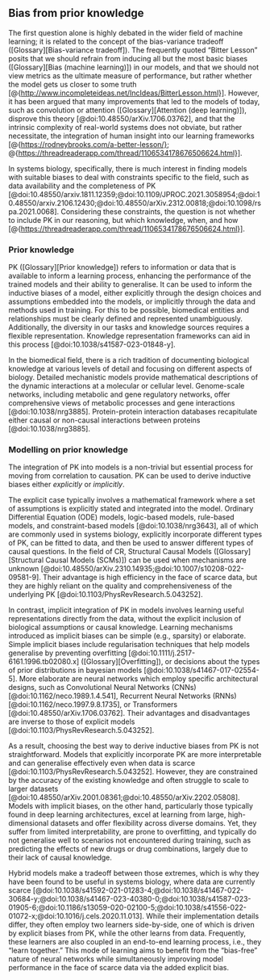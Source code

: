 ## Bias from prior knowledge

The first question alone is highly debated in the wider field of machine learning; it is related to the concept of the bias-variance tradeoff ([Glossary][Bias-variance tradeoff]).
The frequently quoted “Bitter Lesson” posits that we should refrain from inducing all but the most basic biases ([Glossary][Bias (machine learning)]) in our models, and that we should not view metrics as the ultimate measure of performance, but rather whether the model gets us closer to some truth [@{http://www.incompleteideas.net/IncIdeas/BitterLesson.html}].
However, it has been argued that many improvements that led to the models of today, such as convolution or attention ([Glossary][Attention (deep learning)]), disprove this theory [@doi:10.48550/arXiv.1706.03762], and that the intrinsic complexity of real-world systems does not obviate, but rather necessitate, the integration of human insight into our learning frameworks [@{https://rodneybrooks.com/a-better-lesson/}; @{https://threadreaderapp.com/thread/1106534178676506624.html}].

In systems biology, specifically, there is much interest in finding models with suitable biases to deal with constraints specific to the field, such as data availability and the completeness of PK [@doi:10.48550/arxiv.1811.12359;@doi:10.1109/JPROC.2021.3058954;@doi:10.48550/arxiv.2106.12430;@doi:10.48550/arXiv.2312.00818;@doi:10.1098/rspa.2021.0068].
Considering these constraints, the question is not whether to include PK in our reasoning, but which knowledge, when, and how [@{https://threadreaderapp.com/thread/1106534178676506624.html}].

### Prior knowledge

PK ([Glossary][Prior knowledge]) refers to information or data that is available to inform a learning process, enhancing the performance of the trained models and their ability to generalise.
It can be used to inform the inductive biases of a model, either explicitly through the design choices and assumptions embedded into the models, or implicitly through the data and methods used in training.
For this to be possible, biomedical entities and relationships must be clearly defined and represented unambiguously.
Additionally, the diversity in our tasks and knowledge sources requires a flexible representation.
Knowledge representation frameworks can aid in this process [@doi:10.1038/s41587-023-01848-y].

In the biomedical field, there is a rich tradition of documenting biological knowledge at various levels of detail and focusing on different aspects of biology.
Detailed mechanistic models provide mathematical descriptions of the dynamic interactions at a molecular or cellular level.
Genome-scale networks, including metabolic and gene regulatory networks, offer comprehensive views of metabolic processes and gene interactions [@doi:10.1038/nrg3885].
Protein-protein interaction databases recapitulate either causal or non-causal interactions between proteins [@doi:10.1038/nrg3885].

### Modelling on prior knowledge

The integration of PK into models is a non-trivial but essential process for moving from correlation to causation.
PK can be used to derive inductive biases either *explicitly* or *implicitly*.

The explicit case typically involves a mathematical framework where a set of assumptions is explicitly stated and integrated into the model.
Ordinary Differential Equation (ODE) models, logic-based models, rule-based models, and constraint-based models [@doi:10.1038/nrg3643], all of which are commonly used in systems biology, explicitly incorporate different types of PK, can be fitted to data, and then be used to answer different types of causal questions.
In the field of CR, Structural Causal Models ([Glossary][Structural Causal Models (SCMs)]) can be used when mechanisms are unknown [@doi:10.48550/arXiv.2310.14935;@doi:10.1007/s10208-022-09581-9].
Their advantage is high efficiency in the face of scarce data, but they are highly reliant on the quality and comprehensiveness of the underlying PK [@doi:10.1103/PhysRevResearch.5.043252].

In contrast, implicit integration of PK in models involves learning useful representations directly from the data, without the explicit inclusion of biological assumptions or causal knowledge.
Learning mechanisms introduced as implicit biases can be simple (e.g., sparsity) or elaborate.
Simple implicit biases include regularisation techniques that help models generalise by preventing overfitting [@doi:10.1111/j.2517-6161.1996.tb02080.x] ([Glossary][Overfitting]), or decisions about the types of prior distributions in bayesian models [@doi:10.1038/s41467-017-02554-5].
More elaborate are neural networks which employ specific architectural designs, such as Convolutional Neural Networks (CNNs) [@doi:10.1162/neco.1989.1.4.541], Recurrent Neural Networks (RNNs) [@doi:10.1162/neco.1997.9.8.1735], or Transformers [@doi:10.48550/arXiv.1706.03762].
Their advantages and disadvantages are inverse to those of explicit models [@doi:10.1103/PhysRevResearch.5.043252].

As a result, choosing the best way to derive inductive biases from PK is not straightforward.
Models that explicitly incorporate PK are more interpretable and can generalise effectively even when data is scarce [@doi:10.1103/PhysRevResearch.5.043252].
However, they are constrained by the accuracy of the existing knowledge and often struggle to scale to larger datasets [@doi:10.48550/arXiv.2001.08361;@doi:10.48550/arXiv.2202.05808].
Models with implicit biases, on the other hand, particularly those typically found in deep learning architectures, excel at learning from large, high-dimensional datasets and offer flexibility across diverse domains.
Yet, they suffer from limited interpretability, are prone to overfitting, and typically do not generalise well to scenarios not encountered during training, such as predicting the effects of new drugs or drug combinations, largely due to their lack of causal knowledge.

Hybrid models make a tradeoff between those extremes, which is why they have been found to be useful in systems biology, where data are currently scarce [@doi:10.1038/s41592-021-01283-4;@doi:10.1038/s41467-022-30684-y;@doi:10.1038/s41467-023-40380-0;@doi:10.1038/s41587-023-01905-6;@doi:10.1186/s13059-020-02100-5;@doi:10.1038/s41556-022-01072-x;@doi:10.1016/j.cels.2020.11.013].
While their implementation details differ, they often employ two learners side-by-side, one of which is driven by explicit biases from PK, while the other learns from data.
Frequently, these learners are also coupled in an end-to-end learning process, i.e., they “learn together.” This mode of learning aims to benefit from the “bias-free” nature of neural networks while simultaneously improving model performance in the face of scarce data via the added explicit bias.

